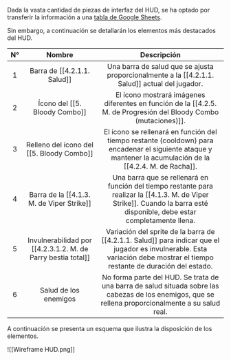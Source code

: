 
Dada la vasta cantidad de piezas de interfaz del HUD, se ha optado por transferir la información a una [tabla de Google Sheets](https://docs.google.com/spreadsheets/d/1hOGiz5BhPVEQA3dbyCqiwdDWB4vAB_6pDW5Fb3lHAlk/edit?usp=sharing).

Sin embargo, a continuación se detallarán los elementos más destacados del HUD.

| N°  |                            Nombre                            |                                                                                Descripción                                                                                 |
|:---:|:------------------------------------------------------------:|:--------------------------------------------------------------------------------------------------------------------------------------------------------------------------:|
|  1  |                 Barra de [[4.2.1.1. Salud]]                  |                                       Una barra de salud que se ajusta proporcionalmente a la [[4.2.1.1. Salud]] actual del jugador.                                       |
|  2  |                Ícono del [[5. Bloody Combo]]                 |                             El ícono mostrará imágenes diferentes en función de la [[4.2.5. M. de Progresión del Bloody Combo (mutaciones)]].                              |
|  3  |          Relleno del ícono del [[5. Bloody Combo]]           |         El ícono se rellenará en función del tiempo restante (cooldown) para encadenar el siguiente ataque y mantener la acumulación de la [[4.2.4. M. de Racha]].         |
|  4  |           Barra de la [[4.1.3. M. de Viper Strike]]            |  Una barra que se rellenará en función del tiempo restante para realizar la [[4.1.3. M. de Viper Strike]]. Cuando la barra esté disponible, debe estar completamente llena.  |
|  5  | Invulnerabilidad por [[4.2.3.1.2. M. de Parry bestia total]] | Variación del sprite de la barra de [[4.2.1.1. Salud]] para indicar que el jugador es invulnerable. Esta variación debe mostrar el tiempo restante de duración del estado. |
|  6  |                    Salud de los enemigos                     |            No forma parte del HUD. Se trata de una barra de salud situada sobre las cabezas de los enemigos, que se rellena proporcionalmente a su salud real.             |

A continuación se presenta un esquema que ilustra la disposición de los elementos. 

![[Wireframe HUD.png]]